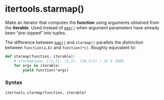 # itertools.starmap()

Make an iterator that computes the **function** using arguments obtained from the **iterable**. Used instead of [`map()`](/built-in-functions/map.md) when argument parameters have already been “pre-zipped” into tuples.

The difference between [`map()`](/built-in-functions/map.md) and `starmap()` parallels the distinction between `function(a,b)` and `function(*c)`. Roughly equivalent to:

```python
def starmap(function, iterable):
    # starmap(pow, [(2,5), (3,2), (10,3)]) → 32 9 1000
    for args in iterable:
        yield function(*args)
```

### Syntax

```python
itertools.starmap(function, iterable)
```
